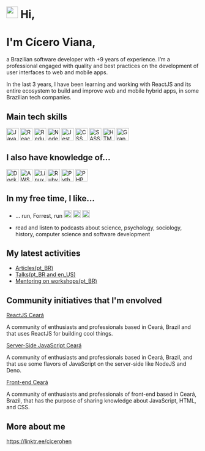  <h1><img src="https://emojis.slackmojis.com/emojis/images/1588262851/8816/meow_bread_appear.gif" width="30"/>  Hi,</h1>

# I'm Cícero Viana,

a Brazilian software developer with +9 years of experience. I’m a professional engaged
with quality and best practices on the development of user interfaces to web and mobile apps.

In the last 3 years, I have been learning and working with ReactJS and its
entire ecosystem to build and improve web and mobile hybrid apps, in some Brazilian tech
companies.

## Main tech skills
<span><img height="32" src="https://emojis.slackmojis.com/emojis/images/1450441296/151/javascript.png?1450441296" alt="JavaScript" /></span>
<span><img  height="32" src="https://emojis.slackmojis.com/emojis/images/1473950148/1161/react.png?1473950148" alt="ReactJS" /></span>
<span><img height="32" src="https://emojis.slackmojis.com/emojis/images/1462128189/390/redux.png?1462128189" alt="Redux" /></span>
<span><img  height="32" src="https://emojis.slackmojis.com/emojis/images/1533426774/4425/nodejs.png?1533426774" alt="NodeJS" /></span>
<span><img  height="32" src="https://emojis.slackmojis.com/emojis/images/1532540801/4295/jest.png?1532540801" alt="Jest" /></span>
<span><img height="32" src="https://emojis.slackmojis.com/emojis/images/1497185511/2411/css.jpg?1497185511" alt="CSS" /></span>
<span><img  height="32" src="https://emojis.slackmojis.com/emojis/images/1470342476/703/sass.png?1470342476" alt="SASS" /></span>
<span><img height="32" src="https://emojis.slackmojis.com/emojis/images/1470343792/719/html5.png?1470343792" alt="HTML" /></span>
<span><img height="32" src="https://emojis.slackmojis.com/emojis/images/1495403651/2320/graphql.png?1495403651" alt="GraphQL" /></span>


## I also have knowledge of...
<span><img  height="32" src="https://emojis.slackmojis.com/emojis/images/1462400762/397/docker.png?1462400762" alt="Docker" /></span>
<span><img  height="32" src="https://emojis.slackmojis.com/emojis/images/1507180554/2988/aws.png?1507180554" alt="AWS" /></span>
<span><img  height="32" src="https://emojis.slackmojis.com/emojis/images/1551101669/5413/linux.png?1551101669" alt="Linux" /></span>
<span><img  height="32" src="https://emojis.slackmojis.com/emojis/images/1450319445/31/ruby.png?1450319445" alt="Ruby" /></span>
<span><img  height="32" src="https://emojis.slackmojis.com/emojis/images/1450319444/32/python.png?1450319444" alt="Python" /></span>
<span><img  height="32" src="https://emojis.slackmojis.com/emojis/images/1450319454/130/php.png?1450319454" alt="PHP" /></span>


## In my free time, I like...

* ... run, Forrest, run
<span><img size="20" height="20" src="https://emojis.slackmojis.com/emojis/images/1498861595/2529/gottarun.gif?1498861595" alt="Run" /></span>
<span><img size="20" height="20" src="https://emojis.slackmojis.com/emojis/images/1466439103/529/sonic-running.gif?1466439103" alt="Run" /></span>
<span><img size="20" height="20" src="https://emojis.slackmojis.com/emojis/images/1533074182/4322/yoshi_run.gif?1533074182" alt="Run" /></span>

* read and listen to podcasts about science, psychology, sociology, history, computer science and software development 


## My latest activities
* [Articles(pt_BR)](https://www.linkedin.com/in/cicero-viana-ba4a2029/detail/recent-activity/posts/)
* [Talks(pt_BR and en_US)](https://github.com/cicerohen/talks)
* [Mentoring on workshops(pt_BR)](https://github.com/reactjs-ceara/workshops)

## Community initiatives that I'm envolved

[ReactJS Ceará](https://linktr.ee/react.js.ceara)

A community of enthusiasts and professionals based in Ceará, Brazil and that uses ReactJS for building cool
things.

[Server-Side JavaScript Ceará](https://linktr.ee/ssjsce)

A community of enthusiasts and professionals based in Ceará, Brazil, and that use some flavors of JavaScript
on the server-side like NodeJS and Deno.

[Front-end Ceará](http://linktr.ee/frontendce)

A community of enthusiasts and professionals of front-end based in Ceará, Brazil, that has the purpose of
sharing knowledge about JavaScript, HTML, and CSS.

## More about me
https://linktr.ee/cicerohen

